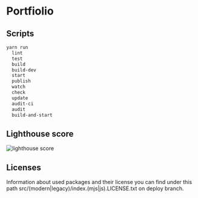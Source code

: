 # Portfiolio

## Scripts

```txt
yarn run
  lint
  test
  build
  build-dev
  start
  publish
  watch
  check
  update
  audit-ci
  audit
  build-and-start
```

## Lighthouse score

![lighthouse score](https://i.imgur.com/vVZ7KWg.png)

## Licenses

Information about used packages and their license you can find under this path src/(modern|legacy)/index.(mjs|js).LICENSE.txt on deploy branch.
